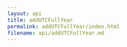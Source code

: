 ```yaml
---
layout: api
title: addUTCFullYear
permalink: addUTCFullYear/index.html
filename: api/addUTCFullYear.md
---
```

